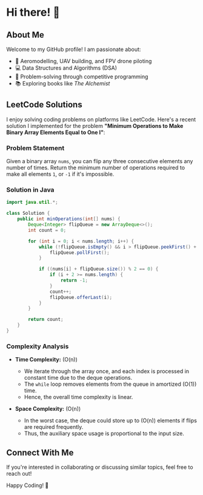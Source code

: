# Hi there! 👋

## About Me
Welcome to my GitHub profile! I am passionate about:
- 🚀 Aeromodelling, UAV building, and FPV drone piloting
- 💻 Data Structures and Algorithms (DSA)
- 🤖 Problem-solving through competitive programming
- 📚 Exploring books like *The Alchemist*

## LeetCode Solutions
I enjoy solving coding problems on platforms like LeetCode. Here's a recent solution I implemented for the problem **"Minimum Operations to Make Binary Array Elements Equal to One I"**:

### Problem Statement
Given a binary array `nums`, you can flip any three consecutive elements any number of times. Return the minimum number of operations required to make all elements `1`, or `-1` if it's impossible.

### Solution in Java
```java
import java.util.*;

class Solution {
    public int minOperations(int[] nums) {
        Deque<Integer> flipQueue = new ArrayDeque<>();
        int count = 0;

        for (int i = 0; i < nums.length; i++) {
            while (!flipQueue.isEmpty() && i > flipQueue.peekFirst() + 2) {
                flipQueue.pollFirst();
            }

            if ((nums[i] + flipQueue.size()) % 2 == 0) {
                if (i + 2 >= nums.length) {
                    return -1;
                }
                count++;
                flipQueue.offerLast(i);
            }
        }

        return count;
    }
}
```

### Complexity Analysis
- **Time Complexity:** \(O(n)\)
  - We iterate through the array once, and each index is processed in constant time due to the deque operations.
  - The `while` loop removes elements from the queue in amortized \(O(1)\) time.
  - Hence, the overall time complexity is linear.

- **Space Complexity:** \(O(n)\)
  - In the worst case, the deque could store up to \(O(n)\) elements if flips are required frequently.
  - Thus, the auxiliary space usage is proportional to the input size.

## Connect With Me
If you're interested in collaborating or discussing similar topics, feel free to reach out!

Happy Coding! 🚀

